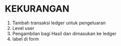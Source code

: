 # KEKURANGAN

1. Tambah transaksi ledger untuk pengeluaran
2. Level user
3. Pengambilan bagi Hasil dan dimasukan ke ledger
4. label di form
